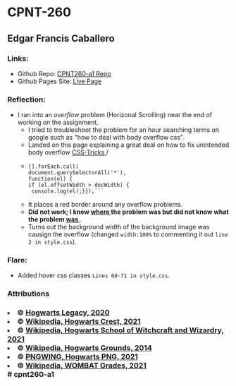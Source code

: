 # CPNT-260
## Edgar Francis Caballero
### Links:
 - Github Repo: <a href="https://github.com/TSEidolon/cpnt260-a1" target="_blank"> CPNT260-a1 Repo </a>
 - Github Pages Site: <a href="https://tseidolon.github.io/cpnt260-a1/" target="_blank"> Live Page </a>

 ### Reflection:
  - I ran into an <em> overflow </em> problem (Horizonal Scrolling) near the end of working on the assignment.
    - I tried to troubleshoot the problem for an hour searching terms on google such as "how to deal with body overflow css".
     - Landed on this page explaining a great deal on how to fix unintended body overflow <a href="https://css-tricks.com/findingfixing-unintended-body-overflow/" target="_blank"> CSS-Tricks </a>/
      - ```var docWidth = document.documentElement.offsetWidth;
        [].forEach.call(
        document.querySelectorAll('*'),
        function(el) {
        if (el.offsetWidth > docWidth) {
         console.log(el);}});```
       - It places a red border around any overflow problems.
      - <strong> Did not work; I knew <ins> where </ins> the problem was but did not know what the problem <ins> was </ins> </strong>.
       - Turns out the background width of the background image was causign the overflow (changed `width:100%` to commenting it out `line 2 in style.css`).


### Flare:
 - Added hover css classes `Lines 60-71 in style.css`.

<h3> Attributions <h3>
    <li> &copy; <a href="https://www.hogwartslegacy.com/en-gb" target="_blank"> Hogwarts Legacy, 2020</a>  </li>
    <li>&copy; <a href="https://harrypotter.fandom.com/wiki/Hogwarts_School_of_Witchcraft_and_Wizardry?file=Hogwartscrest.png" target="_blank">Wikipedia, Hogwarts Crest, 2021</a></li>
    <li>&copy; <a href="https://harrypotter.fandom.com/wiki/Hogwarts_School_of_Witchcraft_and_Wizardry"> Wikipedia, Hogwarts School of Witchcraft and Wizardry, 2021</a></li>
    <li>&copy; <a href="https://harrypotter.fandom.com/wiki/Hogwarts_School_of_Witchcraft_and_Wizardry?file=OfficialHogwartsMap.jpg"> Wikipedia, Hogwarts Grounds, 2014</a></li>
    <li>&copy; <a href="https://www.pngwing.com/en/free-png-pzwks"> PNGWING, Hogwarts PNG, 2021</a></li>
    <li>&copy; <a href="https://harrypotter.fandom.com/wiki/Hogwarts_School_of_Witchcraft_and_Wizardry?file=Outstanding_WOMBAT.jpg"> Wikipedia, WOMBAT Grades, 2021</a></li># cpnt260-a1
